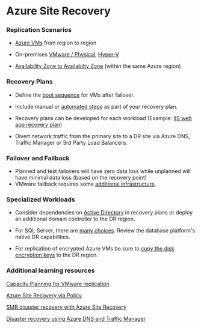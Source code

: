 # Azure Site Recovery

### Replication Scenarios

- [Azure VMs](https://docs.microsoft.com/en-us/azure/site-recovery/azure-to-azure-support-matrix) from region to region
- On-premises [VMware / Physical](https://docs.microsoft.com/en-us/azure/site-recovery/vmware-physical-azure-support-matrix), [Hyper-V](https://docs.microsoft.com/en-us/azure/site-recovery/hyper-v-azure-support-matrix)

- [Availability Zone to Availabilty Zone](https://docs.microsoft.com/en-us/azure/site-recovery/azure-to-azure-how-to-enable-zone-to-zone-disaster-recovery) (within the same Azure region)

### Recovery Plans

- Define the [boot sequence](https://docs.microsoft.com/en-us/azure/site-recovery/recovery-plan-overview#model-apps) for VMs after failover.
- Include manual or [automated steps](https://docs.microsoft.com/en-us/azure/site-recovery/recovery-plan-overview#automate-tasks-in-recovery-plans) as part of your recovery plan.

- Recovery plans can be developed for each workload (Example: [IIS web app recovery plan](https://docs.microsoft.com/en-us/azure/site-recovery/site-recovery-iis#create-a-recovery-plan))

- Divert network traffic from the primary site to a DR site via Azure DNS, Traffic Manager or 3rd Party Load Balancers.

### Failover and Failback

- Planned and test failovers will have zero data loss while unplanned will have minimal data loss (based on the recovery point)
- VMware failback requires some [additional infrastructure](https://docs.microsoft.com/en-us/azure/site-recovery/failover-failback-overview#vmwarephysical-reprotectionfailback).

### Specialized Workloads

- Consider dependencies on [Active Directory](https://docs.microsoft.com/en-us/azure/site-recovery/site-recovery-active-directory) in recovery plans or deploy an additional domain controller to the DR region.
- For SQL Server, there are [many choices](https://docs.microsoft.com/en-us/azure/site-recovery/site-recovery-sql).  Review the database platform's native DR capabilities. 

- For replication of encrypted Azure VMs be sure to [copy the disk encryption keys](https://docs.microsoft.com/en-us/azure/site-recovery/azure-to-azure-how-to-enable-replication-ade-vms) to the DR region. 

### Additional learning resources

[Capacity Planning for VMware replication](https://docs.microsoft.com/en-us/azure/site-recovery/site-recovery-plan-capacity-vmware)

[Azure Site Recovery via Policy](https://docs.microsoft.com/en-us/azure/site-recovery/azure-to-azure-how-to-enable-policy)

[SMB disaster recovery with Azure Site Recovery](https://docs.microsoft.com/en-us/azure/architecture/solution-ideas/articles/disaster-recovery-smb-azure-site-recovery)

[Disaster recovery using Azure DNS and Traffic Manager](https://docs.microsoft.com/en-us/azure/networking/disaster-recovery-dns-traffic-manager)